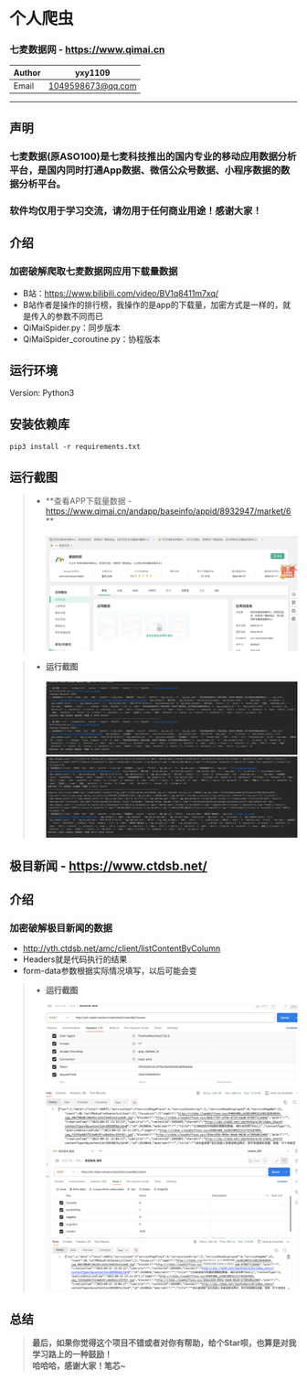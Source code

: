 个人爬虫
===========================

### 七麦数据网 - https://www.qimai.cn

| Author | yxy1109           |
|--------|-------------------|
| Email  | 1049598673@qq.com |

****

## 声明

### 七麦数据(原ASO100)是七麦科技推出的国内专业的移动应用数据分析平台，是国内同时打通App数据、微信公众号数据、小程序数据的数据分析平台。<br>

### 软件均仅用于学习交流，请勿用于任何商业用途！感谢大家！

## 介绍

### 加密破解爬取七麦数据网应用下载量数据

- B站：https://www.bilibili.com/video/BV1q8411m7xq/
- B站作者是操作的排行榜，我操作的是app的下载量，加密方式是一样的，就是传入的参数不同而已
- QiMaiSpider.py：同步版本
- QiMaiSpider_coroutine.py：协程版本

## 运行环境

Version: Python3

## 安装依赖库

```
pip3 install -r requirements.txt
```

## **运行截图**

> - **查看APP下载量数据 - https://www.qimai.cn/andapp/baseinfo/appid/8932947/market/6 **<br><br>
    ![APP下载量](../files/pic/app_download.png)

> - **运行截图**<br><br>
    ![结果1](../files/pic/结果1.png)
    ![结果2](../files/pic/结果2.png)

## 极目新闻 - https://www.ctdsb.net/

## 介绍

### 加密破解极目新闻的数据

- http://yth.ctdsb.net/amc/client/listContentByColumn
- Headers就是代码执行的结果
- form-data参数根据实际情况填写，以后可能会变

> - **运行截图**<br><br>
    ![post_main_1](../files/pic/jimu_postman_1.png)
    ![post_main_2](../files/pic/jimu_postman_2.png)

## **总结**

> **最后，如果你觉得这个项目不错或者对你有帮助，给个Star呗，也算是对我学习路上的一种鼓励！<br>
哈哈哈，感谢大家！笔芯~**
